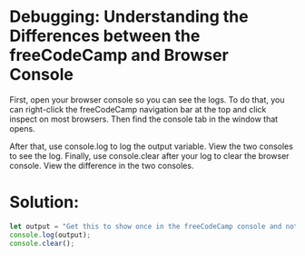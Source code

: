 # Debugging: Understanding the Differences between the freeCodeCamp and Browser Console
First, open your browser console so you can see the logs. To do that, you can right-click the freeCodeCamp navigation bar at the top and click inspect on most browsers. Then find the console tab in the window that opens.

After that, use console.log to log the output variable. View the two consoles to see the log. Finally, use console.clear after your log to clear the browser console. View the difference in the two consoles.
# Solution:
```javascript
let output = "Get this to show once in the freeCodeCamp console and not at all in the browser console";
console.log(output);
console.clear();
```